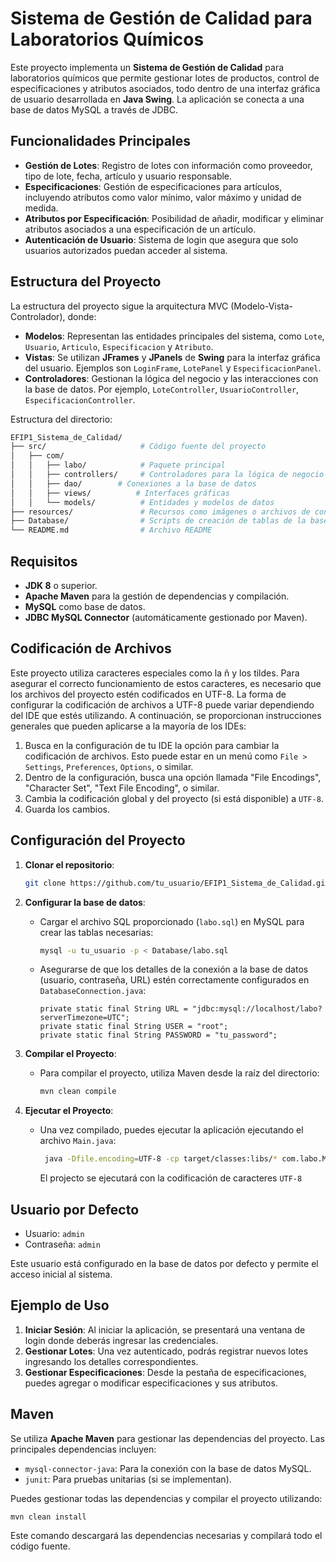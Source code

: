 # Sistema de Gestión de Calidad para Laboratorios Químicos

Este proyecto implementa un **Sistema de Gestión de Calidad** para laboratorios químicos que permite gestionar lotes de productos, control de especificaciones y atributos asociados, todo dentro de una interfaz gráfica de usuario desarrollada en **Java Swing**. La aplicación se conecta a una base de datos MySQL a través de JDBC.

## Funcionalidades Principales

- **Gestión de Lotes**: Registro de lotes con información como proveedor, tipo de lote, fecha, artículo y usuario responsable.
- **Especificaciones**: Gestión de especificaciones para artículos, incluyendo atributos como valor mínimo, valor máximo y unidad de medida.
- **Atributos por Especificación**: Posibilidad de añadir, modificar y eliminar atributos asociados a una especificación de un artículo.
- **Autenticación de Usuario**: Sistema de login que asegura que solo usuarios autorizados puedan acceder al sistema.

## Estructura del Proyecto

La estructura del proyecto sigue la arquitectura MVC (Modelo-Vista-Controlador), donde:
- **Modelos**: Representan las entidades principales del sistema, como `Lote`, `Usuario`, `Articulo`, `Especificacion` y `Atributo`.
- **Vistas**: Se utilizan **JFrames** y **JPanels** de **Swing** para la interfaz gráfica del usuario. Ejemplos son `LoginFrame`, `LotePanel` y `EspecificacionPanel`.
- **Controladores**: Gestionan la lógica del negocio y las interacciones con la base de datos. Por ejemplo, `LoteController`, `UsuarioController`, `EspecificacionController`.

Estructura del directorio:

```bash
EFIP1_Sistema_de_Calidad/
├── src/                     # Código fuente del proyecto
│   ├── com/
│   │   ├── labo/            # Paquete principal
│   │   ├── controllers/     # Controladores para la lógica de negocio
│   │   ├── dao/        # Conexiones a la base de datos
│   │   ├── views/          # Interfaces gráficas
│   │   └── models/          # Entidades y modelos de datos
├── resources/               # Recursos como imágenes o archivos de configuración
├── Database/                # Scripts de creación de tablas de la base de datos (labo.sql)
└── README.md                # Archivo README
```

## Requisitos

- **JDK 8** o superior.
- **Apache Maven** para la gestión de dependencias y compilación.
- **MySQL** como base de datos.
- **JDBC MySQL Connector** (automáticamente gestionado por Maven).

## Codificación de Archivos

Este proyecto utiliza caracteres especiales como la ñ y los tildes. Para asegurar el correcto funcionamiento de estos caracteres, es necesario que los archivos del proyecto estén codificados en UTF-8.
La forma de configurar la codificación de archivos a UTF-8 puede variar dependiendo del IDE que estés utilizando. A continuación, se proporcionan instrucciones generales que pueden aplicarse a la mayoría de los IDEs:
1. Busca en la configuración de tu IDE la opción para cambiar la codificación de archivos. Esto puede estar en un menú como `File > Settings`, `Preferences`, `Options`, o similar.
2. Dentro de la configuración, busca una opción llamada "File Encodings", "Character Set", "Text File Encoding", o similar.
3. Cambia la codificación global y del proyecto (si está disponible) a `UTF-8`.
4. Guarda los cambios.

## Configuración del Proyecto

1. **Clonar el repositorio**:
   ```bash
   git clone https://github.com/tu_usuario/EFIP1_Sistema_de_Calidad.git
   ```

2. **Configurar la base de datos**:
   - Cargar el archivo SQL proporcionado (`labo.sql`) en MySQL para crear las tablas necesarias:
     ```bash
     mysql -u tu_usuario -p < Database/labo.sql
     ```

   - Asegurarse de que los detalles de la conexión a la base de datos (usuario, contraseña, URL) estén correctamente configurados en `DatabaseConnection.java`:
     ```
     private static final String URL = "jdbc:mysql://localhost/labo?serverTimezone=UTC";
     private static final String USER = "root";
     private static final String PASSWORD = "tu_password";
     ```

3. **Compilar el Proyecto**:
   - Para compilar el proyecto, utiliza Maven desde la raíz del directorio:
     ```bash
     mvn clean compile
     ```

4. **Ejecutar el Proyecto**:
   - Una vez compilado, puedes ejecutar la aplicación ejecutando el archivo `Main.java`:
     ```bash
      java -Dfile.encoding=UTF-8 -cp target/classes:libs/* com.labo.Main
      ```
      El projecto se ejecutará con la codificación de caracteres `UTF-8`
   
## Usuario por Defecto

- Usuario: `admin`
- Contraseña: `admin`

Este usuario está configurado en la base de datos por defecto y permite el acceso inicial al sistema.

## Ejemplo de Uso

1. **Iniciar Sesión**: Al iniciar la aplicación, se presentará una ventana de login donde deberás ingresar las credenciales.
2. **Gestionar Lotes**: Una vez autenticado, podrás registrar nuevos lotes ingresando los detalles correspondientes.
3. **Gestionar Especificaciones**: Desde la pestaña de especificaciones, puedes agregar o modificar especificaciones y sus atributos.

## Maven

Se utiliza **Apache Maven** para gestionar las dependencias del proyecto. Las principales dependencias incluyen:

- `mysql-connector-java`: Para la conexión con la base de datos MySQL.
- `junit`: Para pruebas unitarias (si se implementan).

Puedes gestionar todas las dependencias y compilar el proyecto utilizando:
```bash
mvn clean install
```

Este comando descargará las dependencias necesarias y compilará todo el código fuente.